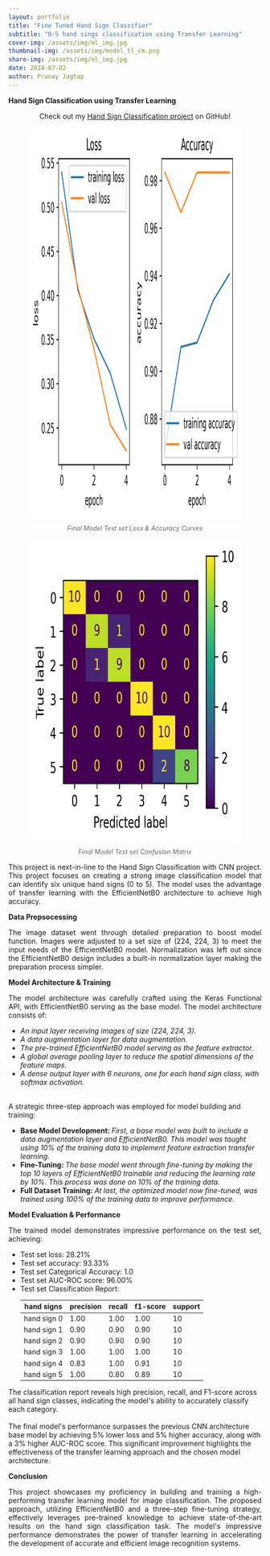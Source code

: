 ```yaml
---
layout: portfolio
title: "Fine Tuned Hand Sign Classifier"
subtitle: "0-5 hand sings classification using Transfer Learning"
cover-img: /assets/img/ml_img.jpg
thumbnail-img: /assets/img/model_tl_cm.png
share-img: /assets/img/ml_img.jpg
date: 2024-07-02
author: Pranay Jagtap
---
```


**Hand Sign Classification using Transfer Learning**

<p align="center">
  Check out my <a href="https://github.com/PranayJagtap06/ML_Projects/tree/main/Hand_Signs_Classification">Hand Sign Classification project</a> on GitHub!
</p>

<figure style="text-align: center">
  <img src="/assets/img/model_tl_val_la.png" alt="Loss & Accuracy Curves" class="center-image" height="775px" widht="650px">
  <figcaption style="margin-top: 10px; font-style: italic; font-size: 0.9em; color: #666;">
    Final Model Test set Loss & Accuracy Curves
  </figcaption>
</figure>

<figure style="text-align: center">
  <img src="/assets/img/model_tl_cm.png" alt="Confusion Matrix" class="center-image" height="600px" width="600px">
  <figcaption style="margin-top: 10px; font-style: italic; font-size: 0.9em; color: #666;">
    Final Model Test set Confusion Matrix
  </figcaption>
</figure>

<p style="text-align: justify">
    This project is next-in-line to the Hand Sign Classification with CNN project. This project focuses on creating a strong image classification model that can identify six unique hand signs (0 to 5). The model uses the advantage of transfer learning with the EfficientNetB0 architecture to achieve high accuracy.
</p>

**Data Prepsocessing**

<p style="text-align: justify">
    The image dataset went through detailed preparation to boost model function. Images were adjusted to a set size of (224, 224, 3) to meet the input needs of the EfficientNetB0 model. Normalization was left out since the EfficientNetB0 design includes a built-in normalization layer making the preparation process simpler.
</p>

**Model Architecture & Training**

<p style="text-align: justify">
    The model architecture was carefully crafted using the Keras Functional API, with EfficientNetB0 serving as the base model.
    The model architecture consists of:
    <ul> 
        <li> <i> An input layer receiving images of size (224, 224, 3). </i> </li> 
        <li> <i> A data augmentation layer for data augmentation. </i> </li> 
        <li> <i> The pre-trained EfficientNetB0 model serving as the feature extractor. </i> </li> 
        <li> <i> A global average pooling layer to reduce the spatial dimensions of the feature maps. </i> </li> 
        <li> <i> A dense output layer with 6 neurons, one for each hand sign class, with softmax activation. </i> </li> 
    </ul><br>
    A strategic three-step approach was employed for model building and training:
    <ul>
        <li> <b> Base Model Development: </b> <i> First, a base model was built to include a data augmentation layer and EfficientNetB0. This model was taught using 10% of the training data to implement feature extraction transfer learning. </i> </li>
        <li> <b> Fine-Tuning: </b> <i> The base model went through fine-tuning by making the top 10 layers of EfficientNetB0 trainable and reducing the learning rate by 10%. This process was done on 10% of the training data. </i> </li>
        <li> <b> Full Dataset Training: </b> <i> At last, the optimized model now fine-tuned, was trained using 100% of the training data to improve performance. </i> </li>
    </ul>
</p>

**Model Evaluation & Performance**

<p style="text-align: justify">
    The trained model demonstrates impressive performance on the test set, achieving: 
    <ul> 
        <li> Test set loss: 28.21% </li> 
        <li> Test set accuracy: 93.33% </li> 
        <li> Test set Categorical Accuracy: 1.0 </li> 
        <li> Test set AUC-ROC score: 96.00% </li> 
        <li> Test set Classification Report: </li>
            <table>
                <thead>
                    <tr>
                    <th>hand signs</th>
                    <th>precision</th>
                    <th>recall</th>
                    <th>f1-score</th>
                    <th>support</th>
                    </tr>
                </thead>
                <tbody>
                    <tr>
                        <td>hand sign 0</td>
                        <td>1.00</td>
                        <td>1.00</td>
                        <td>1.00</td>
                        <td>10</td>
                    </tr>
                    <tr>
                        <td>hand sign 1</td>
                        <td>0.90</td>
                        <td>0.90</td>
                        <td>0.90</td>
                        <td>10</td>
                    </tr>
                    <tr>
                        <td>hand sign 2</td>
                        <td>0.90</td>
                        <td>0.90</td>
                        <td>0.90</td>
                        <td>10</td>
                    </tr>
                    <tr>
                        <td>hand sign 3</td>
                        <td>1.00</td>
                        <td>1.00</td>
                        <td>1.00</td>
                        <td>10</td>
                    </tr>
                    <tr>
                        <td>hand sign 4</td>
                        <td>0.83</td>
                        <td>1.00</td>
                        <td>0.91</td>
                        <td>10</td>
                    </tr>
                    <tr>
                        <td>hand sign 5</td>
                        <td>1.00</td>
                        <td>0.80</td>
                        <td>0.89</td>
                        <td>10</td>
                    </tr>
                </tbody>
            </table>
    </ul>
    The classification report reveals high precision, recall, and F1-score across all hand sign classes, indicating the model's ability to accurately classify each category.<br><br>
    The final model's performance surpasses the previous CNN architecture base model by achieving 5% lower loss and 5% higher accuracy, along with a 3% higher AUC-ROC score. This significant improvement highlights the effectiveness of the transfer learning approach and the chosen model architecture.
</p>

**Conclusion**

<p style="text-align: justify">
    This project showcases my proficiency in building and training a high-performing transfer learning model for image classification. The proposed approach, utilizing EfficientNetB0 and a three-step fine-tuning strategy, effectively leverages pre-trained knowledge to achieve state-of-the-art results on the hand sign classification task. The model's impressive performance demonstrates the power of transfer learning in accelerating the development of accurate and efficient image recognition systems. 
</p>